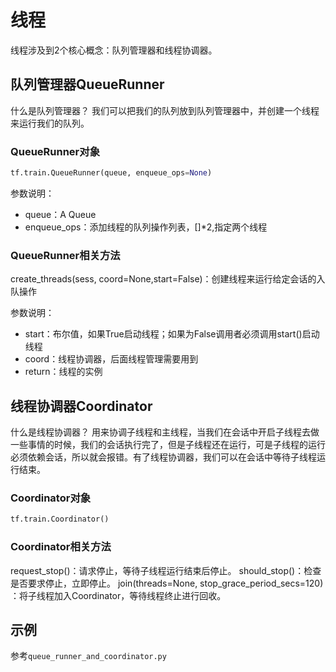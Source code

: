 # 线程

线程涉及到2个核心概念：队列管理器和线程协调器。

## 队列管理器QueueRunner

什么是队列管理器？
我们可以把我们的队列放到队列管理器中，并创建一个线程来运行我们的队列。

### QueueRunner对象

```python
tf.train.QueueRunner(queue, enqueue_ops=None)
```

参数说明：

- queue：A Queue
- enqueue_ops：添加线程的队列操作列表，[]*2,指定两个线程

### QueueRunner相关方法

create_threads(sess, coord=None,start=False)：创建线程来运行给定会话的入队操作

参数说明：

- start：布尔值，如果True启动线程；如果为False调用者必须调用start()启动线程
- coord：线程协调器，后面线程管理需要用到
- return：线程的实例

## 线程协调器Coordinator

什么是线程协调器？
用来协调子线程和主线程，当我们在会话中开启子线程去做一些事情的时候，我们的会话执行完了，但是子线程还在运行，可是子线程的运行必须依赖会话，所以就会报错。有了线程协调器，我们可以在会话中等待子线程运行结束。

### Coordinator对象

```python
tf.train.Coordinator()
```

### Coordinator相关方法

request_stop()：请求停止，等待子线程运行结束后停止。
should_stop()：检查是否要求停止，立即停止。
join(threads=None, stop_grace_period_secs=120) ：将子线程加入Coordinator，等待线程终止进行回收。

## 示例

参考`queue_runner_and_coordinator.py`
